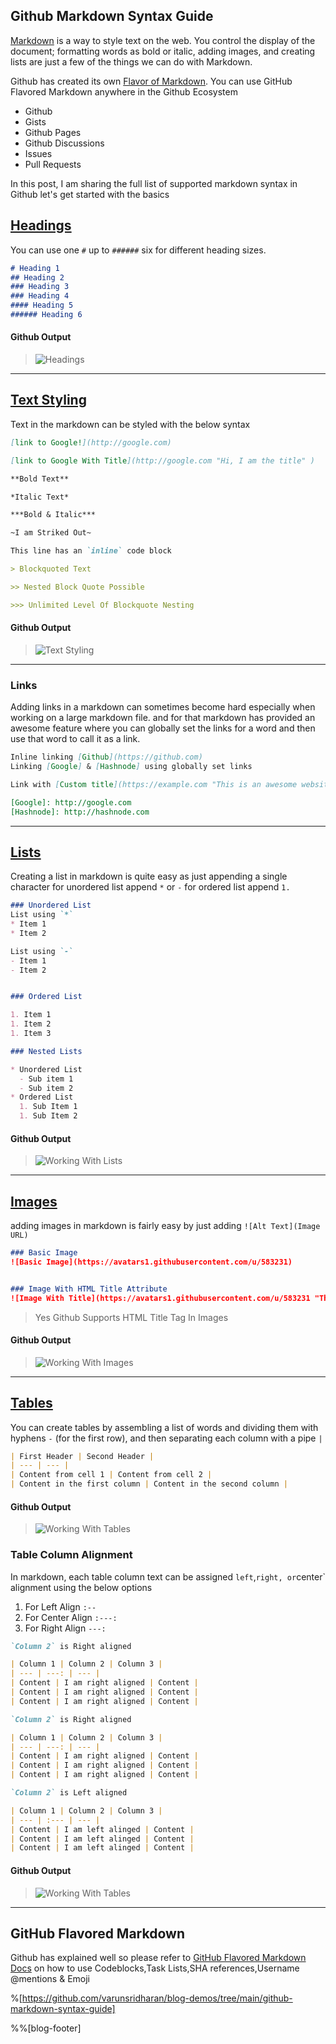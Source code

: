 ## Github Markdown Syntax Guide

[Markdown](http://daringfireball.net/projects/markdown/) is a way to style text on the web. You control the display of the document; formatting words as bold or italic, adding images, and creating lists are just a few of the things we can do with Markdown.

Github has created its own [Flavor of Markdown](https://github.github.com/gfm/).
You can use GitHub Flavored Markdown anywhere in the Github Ecosystem

- Github
- Gists
- Github Pages
- Github Discussions
- Issues
- Pull Requests


In this post, I am sharing the full list of supported markdown syntax in Github
let's get started with the basics


## [Headings](https://github.com/varunsridharan/blog-demos/blob/main/github-markdown-syntax-guide/heading.md)
You can use one `#` up to `######` six for different heading sizes.

```markdown
# Heading 1
## Heading 2
### Heading 3
### Heading 4 
#### Heading 5
###### Heading 6
```
#### Github Output
> ![Headings](https://s2.do-spaces.com/2020/Nov/14/1605357103-158.jpg)

---

## [Text Styling](https://github.com/varunsridharan/blog-demos/blob/main/github-markdown-syntax-guide/text-style.md)
Text in the markdown can be styled with the below syntax

```markdown
[link to Google!](http://google.com)

[link to Google With Title](http://google.com "Hi, I am the title" )

**Bold Text**

*Italic Text*

***Bold & Italic***

~I am Striked Out~

This line has an `inline` code block

> Blockquoted Text

>> Nested Block Quote Possible 

>>> Unlimited Level Of Blockquote Nesting
```

#### Github Output
>  ![Text Styling](https://s2.do-spaces.com/2020/Nov/14/1605358824-169.jpg)

---

### Links
Adding links in a markdown can sometimes become hard especially when working on a large markdown file. and for that markdown has provided an awesome feature where you can globally set the links for a word and then use that word to call it as a link.

```markdown
Inline linking [Github](https://github.com)
Linking [Google] & [Hashnode] using globally set links

Link with [Custom title](https://example.com "This is an awesome website")

[Google]: http://google.com
[Hashnode]: http://hashnode.com
```
---

## [Lists](https://github.com/varunsridharan/blog-demos/blob/main/github-markdown-syntax-guide/lists.md)
Creating a list in markdown is quite easy as just appending a single character
for unordered list append `*` or `-` 
for ordered list append `1.` 


```markdown
### Unordered List
List using `*`
* Item 1
* Item 2

List using `-`
- Item 1
- Item 2


### Ordered List

1. Item 1
1. Item 2
1. Item 3

### Nested Lists

* Unordered List
  - Sub item 1
  - Sub item 2
* Ordered List
  1. Sub Item 1
  1. Sub Item 2

```

#### Github Output
>  ![Working With Lists](https://s2.do-spaces.com/2020/Nov/14/1605358056-163.jpg)

---

## [Images](https://github.com/varunsridharan/blog-demos/blob/main/github-markdown-syntax-guide/images.md)
adding images in markdown is fairly easy by just adding `![Alt Text](Image URL)`

```markdown
### Basic Image
![Basic Image](https://avatars1.githubusercontent.com/u/583231)


### Image With HTML Title Attribute
![Image With Title](https://avatars1.githubusercontent.com/u/583231 "The Octocat Avatar")

```
> Yes Github Supports HTML Title Tag In Images

#### Github Output
>  ![Working With Images](https://s2.do-spaces.com/2020/Nov/14/1605358698-126.jpg)

---


## [Tables](https://github.com/varunsridharan/blog-demos/blob/main/github-markdown-syntax-guide/table.md)
You can create tables by assembling a list of words and dividing them with hyphens `-` (for the first row), and then separating each column with a pipe `|`
```markdown
| First Header | Second Header |
| --- | --- |
| Content from cell 1 | Content from cell 2 |
| Content in the first column | Content in the second column |
```

#### Github Output
>  ![Working With Tables](https://s2.do-spaces.com/2020/Nov/14/1605359151-146.jpg)

### Table Column Alignment
In markdown, each table column text can be assigned `left`,` right, or `center` alignment using the below options

1. For Left Align `:--` 
2. For Center Align `:---:`
3. For Right Align `---:`

```markdown
`Column 2` is Right aligned 

| Column 1 | Column 2 | Column 3 |
| --- | ---: | --- |
| Content | I am right aligned | Content |
| Content | I am right aligned | Content |
| Content | I am right aligned | Content |

`Column 2` is Right aligned 

| Column 1 | Column 2 | Column 3 |
| --- | ---: | --- |
| Content | I am right aligned | Content |
| Content | I am right aligned | Content |
| Content | I am right aligned | Content |

`Column 2` is Left aligned 

| Column 1 | Column 2 | Column 3 |
| --- | :--- | --- |
| Content | I am left alinged | Content |
| Content | I am left alinged | Content |
| Content | I am left alinged | Content |
```

#### Github Output
>  ![Working With Tables](https://s2.do-spaces.com/2020/Nov/14/1605359591-116.jpg)

---

## GitHub Flavored Markdown
Github has explained well so please refer to [GitHub Flavored Markdown Docs](https://guides.github.com/features/mastering-markdown/#GitHub-flavored-markdown) on how to use Codeblocks,Task Lists,SHA references,Username @mentions & Emoji

%[https://github.com/varunsridharan/blog-demos/tree/main/github-markdown-syntax-guide]

%%[blog-footer]